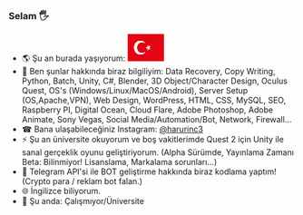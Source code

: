 ### Selam 🖐
- 🌎 Şu an burada yaşıyorum:    <img src="https://raw.githubusercontent.com/ny4rlk0/ny4rlk0.github.io/main/tr.png">
- 🌱 Ben şunlar hakkında biraz bilgiliyim: Data Recovery, Copy Writing, Python, Batch, Unity, C#, Blender, 3D Object/Character Design, Oculus Quest, OS's (Windows/Linux/MacOS/Android), Server Setup (OS,Apache,VPN), Web Design, WordPress, HTML, CSS, MySQL, SEO, Raspberry PI, Digital Ocean, Cloud Flare, Adobe Photoshop, Adobe Animate, Sony Vegas, Social Media/Automation/Bot, Network, Firewall...
- ☎ Bana ulaşabileceğiniz Instagram: <a href="https://www.instagram.com/harurinc3"> @harurinc3</a>
- ⚡ Şu an üniversite okuyorum ve boş vakitlerimde Quest 2 için Unity ile sanal gerçeklik oyunu geliştiriyorum. (Alpha Sürümde, Yayınlama Zamanı Beta: Bilinmiyor! Lisanslama, Markalama sorunları...) 
- 💬 Telegram API'si ile BOT geliştirme hakkında biraz kodlama yaptım! (Crypto para / reklam bot falan.)
- 🌐 İngilizce biliyorum.
- 💼 Şu anda: Çalışmıyor/Üniversite
<!--
**harurinc3/harurinc3** is a ✨ _special_ ✨ repository because its `README.md` (this file) appears on your GitHub profile.

Here are some ideas to get you started:

- 🔭 I’m currently working on ...
- 🌱 I’m currently learning ...
- 👯 I’m looking to collaborate on ...
- 🤔 I’m looking for help with ...
- 💬 Ask me about ...
- 📫 How to reach me: ...
- 😄 Pronouns: ...
- ⚡ Fun fact: ...
-->
